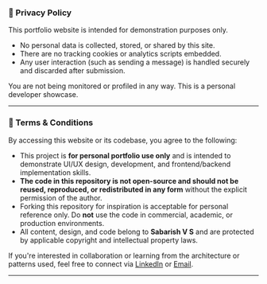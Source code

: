 ### 📜 Privacy Policy

This portfolio website is intended for demonstration purposes only.

- No personal data is collected, stored, or shared by this site.
- There are no tracking cookies or analytics scripts embedded.
- Any user interaction (such as sending a message) is handled securely and discarded after submission.


You are not being monitored or profiled in any way. This is a personal developer showcase.

---

### 📄 Terms & Conditions

By accessing this website or its codebase, you agree to the following:

- This project is **for personal portfolio use only** and is intended to demonstrate UI/UX design, development, and frontend/backend implementation skills.
- **The code in this repository is not open-source and should not be reused, reproduced, or redistributed in any form** without the explicit permission of the author.
- Forking this repository for inspiration is acceptable for personal reference only. Do **not** use the code in commercial, academic, or production environments.
- All content, design, and code belong to **Sabarish V S** and are protected by applicable copyright and intellectual property laws.

If you're interested in collaboration or learning from the architecture or patterns used, feel free to connect via [LinkedIn](https://www.linkedin.com/in/sabarish--vs/) or [Email](mailto:sabarish_7@protonmail.com).

---
